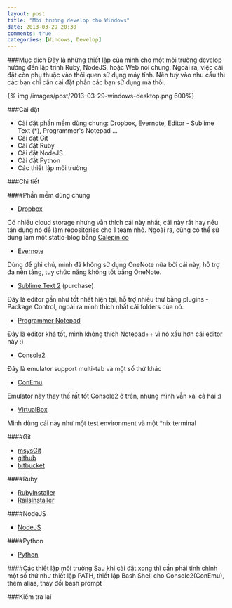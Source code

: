 ```yaml
---
layout: post
title: "Môi trường develop cho Windows"
date: 2013-03-29 20:30
comments: true
categories: [Windows, Develop]
---
```


###Mục đích
Đây là những thiết lập của mình cho một môi trường develop hướng đến lập trình Ruby, NodeJS, hoặc Web nói chung.
Ngoài ra, việc cài đặt còn phụ thuộc vào thói quen sử dụng máy tính. Nên tuỳ vào nhu cầu thì các bạn chỉ cần cài đặt phần các bạn sử dụng mà thôi.
<!--more-->
{% img /images/post/2013-03-29-windows-desktop.png 600%}

###Cài đặt
- Cài đặt phần mềm dùng chung: Dropbox, Evernote, Editor - Sublime Text (*), Programmer's Notepad ...
- Cài đặt Git
- Cài đặt Ruby
- Cài đặt NodeJS
- Cài đặt Python
- Các thiết lập môi trường

###Chi tiết

####Phần mềm dùng chung
- [Dropbox](http://db.tt/59oLmVtJ)

Có nhiều cloud storage nhưng vẫn thích cái này nhất, cái này rất hay nếu tận dụng nó để làm repositories cho 1 team nhỏ.
Ngoài ra, cũng có thể sử dụng làm một static-blog bằng [Calepin.co](http://calepin.co/)

- [Evernote](https://www.evernote.com)

Dùng để ghi chú, mình đã không sử dụng OneNote nữa bởi cái này, hỗ trợ đa nền tảng, tuy chức năng không tốt bằng OneNote.

- [Sublime Text 2](http://www.sublimetext.com/) (purchase)

Đây là editor gần như tốt nhất hiện tại, hỗ trợ nhiều thứ bằng plugins - Package Control, ngoài ra mình thích nhất cái folders của nó.

- [Programmer Notepad](http://www.pnotepad.org/)

Đây là editor khá tốt, mình không thích Notepad++ vì nó xấu hơn cái editor này :)

- [Console2](http://sourceforge.net/projects/console/)

Đây là emulator support multi-tab và một số thứ khác

- [ConEmu](https://code.google.com/p/conemu-maximus5/)

Emulator này thay thế rất tốt Console2 ở trên, nhưng mình vẫn xài cả hai :)

- [VirtualBox](https://www.virtualbox.org/)

Mình dùng cái này như một test environment và một *nix terminal

####Git
- [msysGit](http://msysgit.github.com/)
- [github](http://github.com)
- [bitbucket](http://bitbucket.org)

####Ruby
- [RubyInstaller](http://rubyinstaller.org/)
- [RailsInstaller](http://railsinstaller.org/)

####NodeJS
- [NodeJS](http://nodejs.org/)

####Python
- [Python](http://www.python.org/)

####Các thiết lập môi trường 
Sau khi cài đặt xong thì cần phải tinh chỉnh một số thứ như thiết lập PATH, thiết lập Bash Shell cho Console2(ConEmu),
thêm alias, thay đổi bash prompt

###Kiểm tra lại

